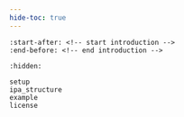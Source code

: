 ```yaml
---
hide-toc: true
---
```


```{include} ../../README.md
:start-after: <!-- start introduction -->
:end-before: <!-- end introduction -->
```

```{toctree}
:hidden:

setup
ipa_structure
example
license
```
